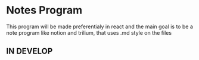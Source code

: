 # Notes Program
This program will be made preferentialy in react and the main goal is to be a note program like notion and trilium, that uses .md style on the files

## IN DEVELOP

